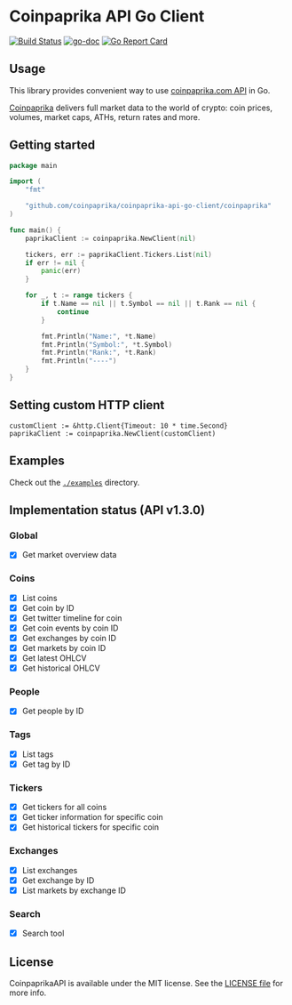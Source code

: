 # Coinpaprika API Go Client

[![Build Status](https://travis-ci.org/coinpaprika/coinpaprika-api-go-client.svg?branch=master)](https://travis-ci.org/coinpaprika/coinpaprika-api-go-client)
[![go-doc](https://godoc.org/github.com/coinpaprika/coinpaprika-api-go-client?status.svg)](https://godoc.org/github.com/coinpaprika/coinpaprika-api-go-client/coinpaprika)
[![Go Report Card](https://goreportcard.com/badge/github.com/coinpaprika/coinpaprika-api-go-client)](https://goreportcard.com/report/github.com/coinpaprika/coinpaprika-api-go-client)


## Usage

This library provides convenient way to use [coinpaprika.com API](https://api.coinpaprika.com/) in Go.

[Coinpaprika](https://coinpaprika.com) delivers full market data to the world of crypto: coin prices, volumes, market caps, ATHs, return rates and more.

## Getting started

```go
package main

import (
	"fmt"

	"github.com/coinpaprika/coinpaprika-api-go-client/coinpaprika"
)

func main() {
	paprikaClient := coinpaprika.NewClient(nil)

	tickers, err := paprikaClient.Tickers.List(nil)
	if err != nil {
		panic(err)
	}

	for _, t := range tickers {
		if t.Name == nil || t.Symbol == nil || t.Rank == nil {
			continue
		}

		fmt.Println("Name:", *t.Name)
		fmt.Println("Symbol:", *t.Symbol)
		fmt.Println("Rank:", *t.Rank)
		fmt.Println("----")
	}
}
```

## Setting custom HTTP client

```
customClient := &http.Client{Timeout: 10 * time.Second}
paprikaClient := coinpaprika.NewClient(customClient)
```


## Examples

Check out the [`./examples`](./examples) directory.


## Implementation status (API v1.3.0)

### Global
- [x] Get market overview data

### Coins
- [x] List coins
- [x] Get coin by ID
- [x] Get twitter timeline for coin
- [x] Get coin events by coin ID
- [x] Get exchanges by coin ID
- [x] Get markets by coin ID
- [x] Get latest OHLCV
- [x] Get historical OHLCV

### People
- [x] Get people by ID

### Tags
- [x] List tags
- [x] Get tag by ID

### Tickers 
- [x] Get tickers for all coins
- [x] Get ticker information for specific coin
- [x] Get historical tickers for specific coin

### Exchanges
- [x] List exchanges
- [x] Get exchange by ID
- [x] List markets by exchange ID

### Search
- [x] Search tool


## License

CoinpaprikaAPI is available under the MIT license. See the [LICENSE file](./LICENSE.md) for more info.
